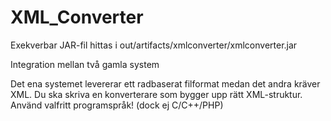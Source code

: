 # XML_Converter


Exekverbar JAR-fil hittas i out/artifacts/xmlconverter/xmlconverter.jar




Integration mellan två gamla system


Det ena systemet levererar ett radbaserat filformat medan det andra kräver XML. Du ska skriva en konverterare som bygger upp rätt XML-struktur. Använd valfritt programspråk! (dock ej C/C++/PHP)



